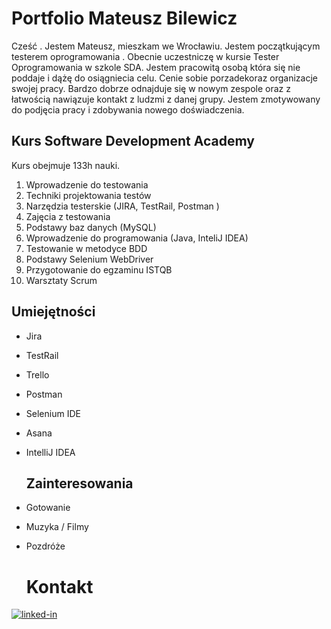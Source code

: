 # Portfolio Mateusz Bilewicz
Cześć . Jestem Mateusz, mieszkam we Wrocławiu. Jestem początkującym testerem oprogramowania . Obecnie uczestniczę w kursie Tester Oprogramowania w szkole SDA. Jestem pracowitą osobą która się nie poddaje i dążę do osiągniecia celu. Cenie sobie porzadekoraz organizacje swojej pracy. Bardzo dobrze odnajduje się w nowym zespole oraz z łatwością nawiązuje kontakt z ludzmi z danej grupy. Jestem zmotywowany do podjęcia pracy i zdobywania nowego doświadczenia.


  ## Kurs Software Development Academy 
Kurs obejmuje 133h nauki.
1.	Wprowadzenie do testowania
2.  Techniki projektowania testów	
3.	Narzędzia testerskie (JIRA, TestRail, Postman )
4.	Zajęcia z testowania
5.	Podstawy baz danych (MySQL)
6.	Wprowadzenie do programowania (Java, InteliJ IDEA)
7.	Testowanie w metodyce BDD	
8.	Podstawy Selenium WebDriver
9.	Przygotowanie do egzaminu ISTQB	
10.	Warsztaty Scrum


   ## Umiejętności
* Jira
* TestRail
* Trello
* Postman
* Selenium IDE
* Asana
* IntelliJ IDEA


  
   ## Zainteresowania
* Gotowanie                                                                                                                                                         
* Muzyka / Filmy
* Pozdróże


  # Kontakt  
[<img alt="linked-in" src="https://img.shields.io/badge/linkedin-%230077B5.svg?&style=for-the-badge&logo=linkedin&logoColor=white" />](https://www.linkedin.com/in/mateuszbilewicz/)





  

